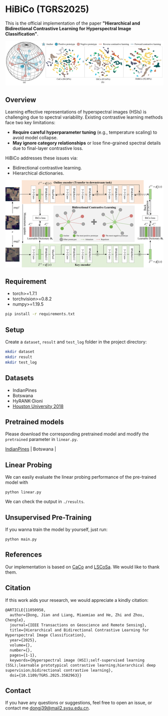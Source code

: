# HiBiCo (TGRS2025)

This is the official implementation of the paper **"Hierarchical and Bidirectional Contrastive Learning for Hyperspectral Image Classification"**.

![HiBiCo_Motivation](./HiBiCo_Motivation.png "HiBiCo_Motivation")
## Overview

Learning effective representations of hyperspectral images (HSIs) is challenging due to spectral variability. Existing contrastive learning methods face two key limitations:

- **Require careful hyperparameter tuning** (e.g., temperature scaling) to avoid model collapse.
- **May ignore category relationships** or lose fine-grained spectral details due to final-layer contrastive loss.

HiBiCo addresses these issues via:
- Bidirectional contrastive learning.
- Hierarchical dictionaries.

![HiBiCo_graph](./HiBiCo_graph.png "HiBiCo_graph")

## Requirement
- torch>=1.7.1
- torchvision>=0.8.2
- numpy>=1.19.5
```bash
pip install -r requirements.txt
```

## Setup
Create a `dataset`, `result` and `test_log` folder in the project directory:
```bash
mkdir dataset
mkdir result
mkdir test_log
```

## Datasets
- IndianPines
- Botswana
- HyRANK-Dioni
- [Houston University 2018](https://drive.google.com/drive/folders/1_WPFh2iOrCP0BZ6JbCKsq9eNbGj6fIqE?usp=drive_link)

## Pretrained models
Please download the corresponding pretrained model and modify the `pretrained` parameter in `linear.py`.

[IndianPines](https://drive.google.com/file/d/1zQ8nhpZaDyB5JYo4ERNp87Dp-N89ntly/view?usp=sharing) | Botswana | 

## Linear Probing
We can easily evaluate the linear probing performance of the pre-trained model with
```
python linear.py
```
We can check the output in `./results`.

## Unsupervised Pre-Training
If you wanna train the model by yourself, just run:
```
python main.py
```

## References
Our implementation is based on [CaCo](https://github.com/maple-research-lab/CaCo) and [LSCoSa](https://github.com/sakurashine/LSCoSa). We would like to thank them.

## Citation
If this work aids your research, we would appreciate a kindly citation:
```
@ARTICLE{11050958,
  author={Dong, Jian and Liang, Miaomiao and He, Zhi and Zhou, Chengle},
  journal={IEEE Transactions on Geoscience and Remote Sensing}, 
  title={Hierarchical and Bidirectional Contrastive Learning for Hyperspectral Image Classification}, 
  year={2025},
  volume={},
  number={},
  pages={1-1},
  keywords={Hyperspectral image (HSI);self-supervised learning (SSL);learnable prototypical contrastive learning;hierarchical deep supervision;bidirectional contrastive learning},
  doi={10.1109/TGRS.2025.3582963}}
```

## Contact
If you have any questions or suggestions, feel free to open an issue, or contact me dongj39@mail2.sysu.edu.cn.
